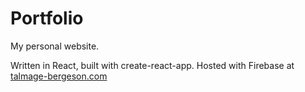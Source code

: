 # Portfolio

My personal website.

Written in React, built with create-react-app. Hosted with Firebase at [talmage-bergeson.com](https://talmage-bergeson.com/)
